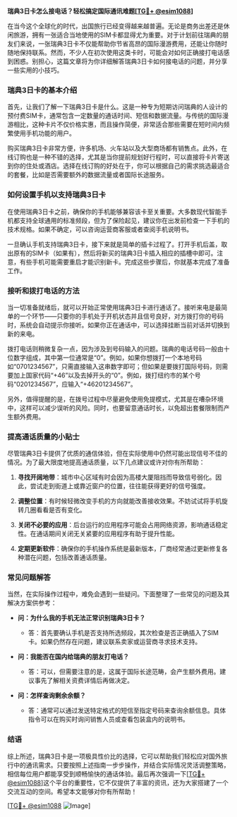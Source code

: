 **瑞典3日卡怎么接电话？轻松搞定国际通讯难题[[TG💪+ @esim1088](https://t.me/s/esim1088)]**

在当今这个全球化的时代，出国旅行已经变得越来越普遍。无论是商务出差还是休闲旅游，拥有一张适合当地使用的SIM卡都显得尤为重要。对于计划前往瑞典的朋友们来说，一张瑞典3日卡不仅能帮助你节省高昂的国际漫游费用，还能让你随时随地保持联系。然而，不少人在初次使用这类卡时，可能会对如何正确接打电话感到困惑。别担心，这篇文章将为你详细解答瑞典3日卡如何接电话的问题，并分享一些实用的小技巧。

### 瑞典3日卡的基本介绍

首先，让我们了解一下瑞典3日卡是什么。这是一种专为短期访问瑞典的人设计的预付费SIM卡，通常包含一定数量的通话时间、短信和数据流量。与传统的国际漫游相比，这种卡片不仅价格实惠，而且操作简便，非常适合那些需要在短时间内频繁使用手机功能的用户。

购买瑞典3日卡非常方便，许多机场、火车站以及大型商场都有销售点。此外，在线订购也是一种不错的选择，尤其是当你提前规划好行程时，可以直接将卡片寄送到你的住处或酒店。选择在线订购的好处在于，你可以根据自己的需求挑选最适合的套餐，比如是否需要额外的数据流量或者国际长途服务。

### 如何设置手机以支持瑞典3日卡

在使用瑞典3日卡之前，确保你的手机能够兼容该卡至关重要。大多数现代智能手机都支持全球通用的标准频段，但为了保险起见，建议你在出发前检查一下手机的技术规格。如果不确定，可以咨询运营商客服或者查阅手机说明书。

一旦确认手机支持瑞典3日卡，接下来就是简单的插卡过程了。打开手机后盖，取出原有的SIM卡（如果有），然后将新买的瑞典3日卡插入相应的插槽中即可。注意，有些手机可能需要重启才能识别新卡。完成这些步骤后，你就基本完成了准备工作。

### 接听和拨打电话的方法

当一切准备就绪后，就可以开始正常使用瑞典3日卡进行通话了。接听来电是最简单的一个环节——只要你的手机处于开机状态并且信号良好，对方拨打你的号码时，系统会自动提示你接听。如果你正在通话中，可以选择挂断当前对话并切换到新的来电。

拨打电话则稍微复杂一点，因为涉及到号码输入的问题。瑞典的电话号码一般由十位数字组成，其中第一位通常是“0”。例如，如果你想拨打一个本地号码如“0701234567”，只需直接输入这串数字即可；但如果是要拨打国际号码，则需要加上国家代码“+46”以及去掉开头的“0”。例如，拨打纽约市的某个号码“0201234567”，应输入“+46201234567”。

另外，值得提醒的是，在拨号过程中尽量避免使用免提模式，尤其是在嘈杂环境中，这样可以减少误听的风险。同时，也要留意通话时长，以免超出套餐限制而产生额外费用。

### 提高通话质量的小贴士

尽管瑞典3日卡提供了优质的通信体验，但在实际使用中仍然可能出现信号不佳的情况。为了最大限度地提高通话质量，以下几点建议或许对你有所帮助：

1. **寻找开阔地带**：城市中心区域有时会因为高楼大厦阻挡而导致信号弱化。因此，尝试走到街道上或靠近窗户的位置，往往能获得更好的信号强度。
   
2. **调整位置**：有时候轻微改变手机的方向就能改善接收效果。不妨试试将手机旋转几圈看看是否有变化。
   
3. **关闭不必要的应用**：后台运行的应用程序可能会占用网络资源，影响通话稳定性。在通话期间关闭无关紧要的应用程序有助于提升性能。
   
4. **定期更新软件**：确保你的手机操作系统是最新版本，厂商经常通过更新修复各种潜在问题，包括改善通话质量。

### 常见问题解答

当然，在实际操作过程中，难免会遇到一些疑问。下面整理了一些常见的问题及其解决方案供参考：

- **问：为什么我的手机无法正常识别瑞典3日卡？**
  - 答：首先要确认手机是否支持所选频段，其次检查是否正确插入了SIM卡。如果仍然存在问题，建议联系卖家或运营商寻求技术支持。

- **问：我能否在国内给瑞典的朋友打电话？**
  - 答：可以，但需要注意的是，这属于国际长途范畴，会产生额外费用。建议事先了解相关资费详情后再做决定。

- **问：怎样查询剩余余额？**
  - 答：通常可以通过发送特定格式的短信至指定号码来查询余额信息。具体指令可以在购买时询问销售人员或查看包装盒内的说明书。

### 结语

综上所述，瑞典3日卡是一项极具性价比的选择，它可以帮助我们轻松应对国外旅行中的通讯需求。只要按照上述指南一步步操作，并结合实际情况灵活调整策略，相信每位用户都能享受到顺畅愉快的通话体验。最后再次强调一下[[TG💪+ @esim1088](https://t.me/s/esim1088)]这个平台的重要性，它不仅提供了丰富的资讯，还为大家搭建了一个交流互动的空间。希望本文能够对你有所帮助！

[[TG💪+ @esim1088](https://t.me/s/esim1088) ![Image](https://i.postimg.cc/4NQfJmqS/Snipaste-2025-05-13-00-14-12.png)]